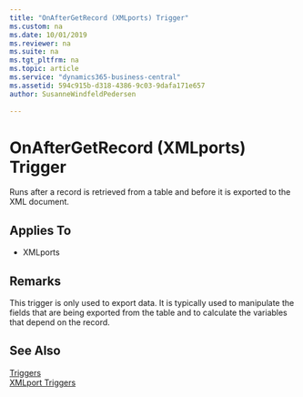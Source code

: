 ```yaml
---
title: "OnAfterGetRecord (XMLports) Trigger"
ms.custom: na
ms.date: 10/01/2019
ms.reviewer: na
ms.suite: na
ms.tgt_pltfrm: na
ms.topic: article
ms.service: "dynamics365-business-central"
ms.assetid: 594c915b-d318-4386-9c03-9dafa171e657
author: SusanneWindfeldPedersen
 
---
```



# OnAfterGetRecord (XMLports) Trigger
Runs after a record is retrieved from a table and before it is exported to the XML document.  
  
## Applies To  
- XMLports  
  
## Remarks  
 This trigger is only used to export data. It is typically used to manipulate the fields that are being exported from the table and to calculate the variables that depend on the record.  
  
## See Also  
 [Triggers](devenv-triggers.md)  
 [XMLport Triggers](devenv-xmlport-triggers.md)  